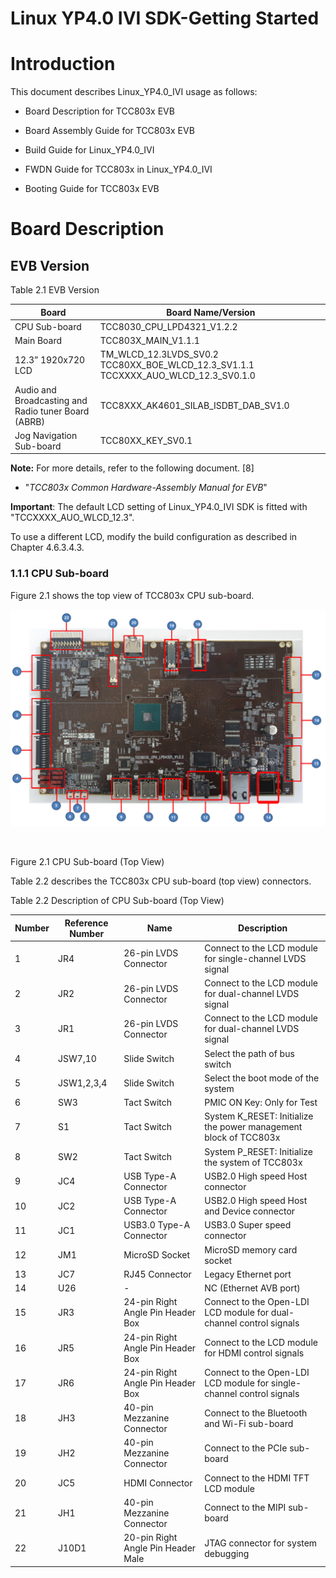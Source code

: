 # Linux YP4.0 IVI SDK-Getting Started

# Introduction

This document describes Linux_YP4.0_IVI usage as follows:

- Board Description for TCC803x EVB

- Board Assembly Guide for TCC803x EVB

- Build Guide for Linux_YP4.0_IVI

- FWDN Guide for TCC803x in Linux_YP4.0_IVI

- Booting Guide for TCC803x EVB

# Board Description

## EVB Version


Table 2.1 EVB Version

| **Board**                                           | **Board Name/Version**                                       |
| --------------------------------------------------- | ------------------------------------------------------------ |
| CPU Sub-board                                       | TCC8030_CPU_LPD4321_V1.2.2                                   |
| Main Board                                          | TCC803X_MAIN_V1.1.1                                          |
| 12.3” 1920x720 LCD                                  | TM_WLCD_12.3LVDS_SV0.2  TCC80XX_BOE_WLCD_12.3_SV1.1.1    TCCXXXX_AUO_WLCD_12.3_SV0.1.0 |
| Audio and Broadcasting and Radio tuner Board (ABRB) | TCC8XXX_AK4601_SILAB_ISDBT_DAB_SV1.0                         |
| Jog Navigation Sub-board                            | TCC80XX_KEY_SV0.1                                            |

 **Note:** For more details, refer to the following document. \[8\]

- "*TCC803x Common Hardware-Assembly Manual for EVB*"



**Important**: The default LCD setting of Linux_YP4.0_IVI SDK is fitted with "TCCXXXX_AUO_WLCD_12.3".

To use a different LCD, modify the build configuration as described in Chapter 4.6.3.4.3.



### 1.1.1  CPU Sub-board

Figure 2.1 shows the top view of TCC803x CPU sub-board.

![Figure 2.1 CPU Sub-board](/803x/linux-yp4.0-getting-started/figure-2.1-cpu-sub-board.png)


​                               

Figure 2.1 CPU Sub-board (Top View)

 

Table 2.2 describes the TCC803x CPU sub-board (top view) connectors.

 

Table 2.2 Description of CPU Sub-board (Top View)

| **Number** | **Reference Number** | **Name**                            | **Description**                                              |
| ---------- | -------------------- | ----------------------------------- | ------------------------------------------------------------ |
| 1          | JR4                  | 26-pin LVDS Connector               | Connect to the LCD module for single-channel  LVDS signal    |
| 2          | JR2                  | 26-pin LVDS Connector               | Connect to the LCD module for dual-channel  LVDS signal      |
| 3          | JR1                  | 26-pin LVDS Connector               | Connect to the LCD module for dual-channel  LVDS signal      |
| 4          | JSW7,10              | Slide Switch                        | Select the path of bus switch                                |
| 5          | JSW1,2,3,4           | Slide Switch                        | Select the boot mode of the  system                          |
| 6          | SW3                  | Tact Switch                         | PMIC ON Key: Only for Test                                   |
| 7          | S1                   | Tact Switch                         | System K_RESET: Initialize the  power management block of TCC803x |
| 8          | SW2                  | Tact Switch                         | System P_RESET: Initialize the  system of TCC803x            |
| 9          | JC4                  | USB Type-A Connector                | USB2.0 High speed Host  connector                            |
| 10         | JC2                  | USB Type-A Connector                | USB2.0 High speed Host and  Device connector                 |
| 11         | JC1                  | USB3.0 Type-A Connector             | USB3.0 Super speed connector                                 |
| 12         | JM1                  | MicroSD Socket                      | MicroSD memory card socket                                   |
| 13         | JC7                  | RJ45 Connector                      | Legacy Ethernet port                                         |
| 14         | U26                  | -                                   | NC (Ethernet AVB port)                                       |
| 15         | JR3                  | 24-pin Right Angle Pin Header  Box  | Connect to the Open-LDI LCD  module for dual-channel control signals |
| 16         | JR5                  | 24-pin Right Angle Pin Header  Box  | Connect to the LCD module for HDMI  control signals          |
| 17         | JR6                  | 24-pin Right Angle Pin Header  Box  | Connect to the Open-LDI LCD  module for single-channel control signals |
| 18         | JH3                  | 40-pin Mezzanine Connector          | Connect to the Bluetooth and Wi-Fi  sub-board                |
| 19         | JH2                  | 40-pin Mezzanine Connector          | Connect to the PCIe sub-board                                |
| 20         | JC5                  | HDMI Connector                      | Connect to the HDMI TFT LCD  module                          |
| 21         | JH1                  | 40-pin Mezzanine Connector          | Connect to the MIPI sub-board                                |
| 22         | J10D1                | 20-pin Right Angle Pin Header  Male | JTAG connector for system debugging                          |
